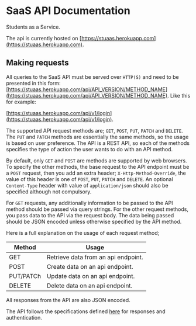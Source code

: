 # SaaS API Documentation

Students as a Service.

The api is currently hosted on [https://stuaas.herokuapp.com](https://stuaas.herokuapp.com).

## Making requests

All queries to the SaaS API must be served over `HTTP(S)` and need to be presented in this form: [https://stuaas.herokuapp.com/api/API_VERSION/METHOD_NAME](https://stuaas.herokuapp.com/api/API_VERSION/METHOD_NAME). Like this for example:

[https://stuaas.herokuapp.com/api/v1/login](https://stuaas.herokuapp.com/api/v1/login).

The supported API request methods are; `GET`, `POST`, `PUT`, `PATCH` and `DELETE`. The `PUT` and `PATCH` methods are essentially the same methods, so the usage is based on user preference. The API is a REST API, so each of the methods specifies the type of action the user wants to do with an API method.

By default, only `GET` and `POST` are methods are supported by web browsers. To specify the other methods, the base request to the API endpoint must be a `POST` request, then you add an extra header; `X-Http-Method-Override`, the value of this header is one of `POST`, `PUT`, `PATCH` and `DELETE`. An optional `Content-Type` header with value of `application/json` should also be specified although not compulsory.

For `GET` requests, any additionally information to be passed to the API method should be passed via query strings. For the other request methods, you pass data to the API via the request body. The data being passed should be JSON encoded unless otherwise specified by the API method.

Here is a full explanation on the usage of each request method;

| Method    | Usage                               |
|-----------|-------------------------------------|
| GET       | Retrieve data from an api endpoint. |
| POST      | Create data on an api endpoint.     |
| PUT/PATCh | Update data on an api endpoint.     |
| DELETE    | Delete data on an api endpoint.     |

All responses from the API are also JSON encoded.

The API follows the specifications defined [here](https://github.com/Gbahdeyboh/AuthServer) for responses and authentication.
